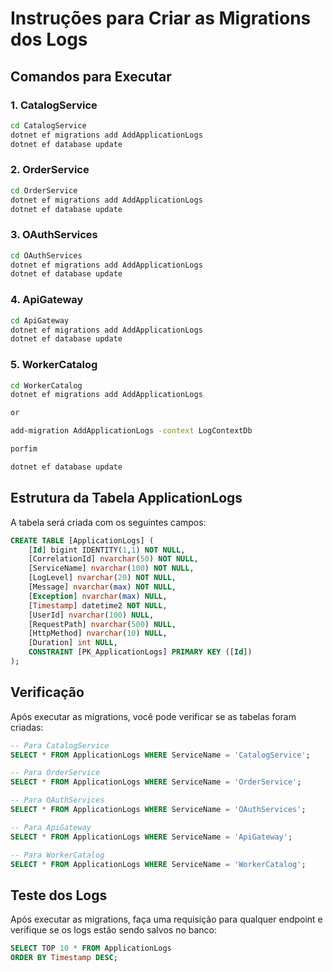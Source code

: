 # Instruções para Criar as Migrations dos Logs

## Comandos para Executar

### 1. CatalogService
```bash
cd CatalogService
dotnet ef migrations add AddApplicationLogs
dotnet ef database update
```

### 2. OrderService
```bash
cd OrderService
dotnet ef migrations add AddApplicationLogs
dotnet ef database update
```

### 3. OAuthServices
```bash
cd OAuthServices
dotnet ef migrations add AddApplicationLogs
dotnet ef database update
```

### 4. ApiGateway
```bash
cd ApiGateway
dotnet ef migrations add AddApplicationLogs
dotnet ef database update
```

### 5. WorkerCatalog
```bash
cd WorkerCatalog
dotnet ef migrations add AddApplicationLogs

or

add-migration AddApplicationLogs -context LogContextDb

porfim

dotnet ef database update
```

## Estrutura da Tabela ApplicationLogs

A tabela será criada com os seguintes campos:

```sql
CREATE TABLE [ApplicationLogs] (
    [Id] bigint IDENTITY(1,1) NOT NULL,
    [CorrelationId] nvarchar(50) NOT NULL,
    [ServiceName] nvarchar(100) NOT NULL,
    [LogLevel] nvarchar(20) NOT NULL,
    [Message] nvarchar(max) NOT NULL,
    [Exception] nvarchar(max) NULL,
    [Timestamp] datetime2 NOT NULL,
    [UserId] nvarchar(100) NULL,
    [RequestPath] nvarchar(500) NULL,
    [HttpMethod] nvarchar(10) NULL,
    [Duration] int NULL,
    CONSTRAINT [PK_ApplicationLogs] PRIMARY KEY ([Id])
);
```

## Verificação

Após executar as migrations, você pode verificar se as tabelas foram criadas:

```sql
-- Para CatalogService
SELECT * FROM ApplicationLogs WHERE ServiceName = 'CatalogService';

-- Para OrderService  
SELECT * FROM ApplicationLogs WHERE ServiceName = 'OrderService';

-- Para OAuthServices
SELECT * FROM ApplicationLogs WHERE ServiceName = 'OAuthServices';

-- Para ApiGateway
SELECT * FROM ApplicationLogs WHERE ServiceName = 'ApiGateway';

-- Para WorkerCatalog
SELECT * FROM ApplicationLogs WHERE ServiceName = 'WorkerCatalog';
```

## Teste dos Logs

Após executar as migrations, faça uma requisição para qualquer endpoint e verifique se os logs estão sendo salvos no banco:

```sql
SELECT TOP 10 * FROM ApplicationLogs 
ORDER BY Timestamp DESC;
```
